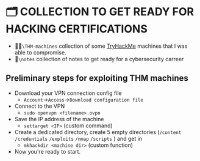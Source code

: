 # 🗂️ COLLECTION TO GET READY FOR HACKING CERTIFICATIONS 
- 🧑‍💻`\THM-machines` collection of some [TryHackMe](https://tryhackme.com/) machines that I was able to compromise.
- 📖`\notes` collection of notes to get ready for a cybersecurity carreer

## Preliminary steps for exploiting THM machines
- Download your VPN connection config file 
  - `Account`->`Access`->`Download configuration file`
- Connect to the VPN
  - `sudo openvpn <filename>.ovpn`
- Save the IP address of the machine
  - `settarget <IP>` (custom command)
- Create a dedicated directory, create 5 empty directories (`/content` `/credentials` `/exploits` `/nmap` `/scripts` ) and get in
  - `mkhackdir <machine dir>` (custom function)
- Now you're ready to start.